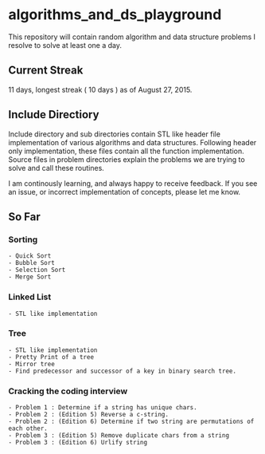 # algorithms_and_ds_playground
This repository will contain random algorithm and data structure problems I resolve to solve at least one a day.

## Current Streak
11 days, longest streak ( 10 days ) as of August 27, 2015.

## Include Directiory
Include directory and sub directories contain STL like header file implementation of various algorithms and data structures. Following header only implementation,
these files contain all the function implementation. Source files in problem directories explain the problems we are trying to solve and call these routines.

I am continously learning, and always happy to receive feedback. If you see an issue, or incorrect implementation of concepts,
please let me know.

## So Far

### Sorting
    - Quick Sort
    - Bubble Sort
    - Selection Sort
    - Merge Sort
### Linked List
    - STL like implementation
### Tree
    - STL like implementation
    - Pretty Print of a tree
    - Mirror tree
    - Find predecessor and successor of a key in binary search tree.
### Cracking the coding interview
    - Problem 1 : Determine if a string has unique chars.
    - Problem 2 : (Edition 5) Reverse a c-string.
    - Problem 2 : (Edition 6) Determine if two string are permutations of each other.
    - Problem 3 : (Edition 5) Remove duplicate chars from a string
    - Problem 3 : (Edition 6) Urlify string
